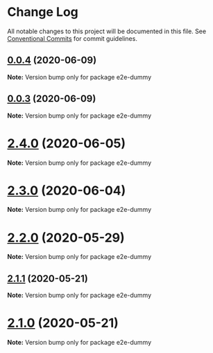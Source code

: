 # Change Log

All notable changes to this project will be documented in this file.
See [Conventional Commits](https://conventionalcommits.org) for commit guidelines.

## [0.0.4](https://gitlab.alipay-inc.com/remix/remix/compare/v0.0.3...v0.0.4) (2020-06-09)

**Note:** Version bump only for package e2e-dummy

## [0.0.3](https://gitlab.alipay-inc.com/remix/remix/compare/v2.4.0...v0.0.3) (2020-06-09)

**Note:** Version bump only for package e2e-dummy

# [2.4.0](https://code.alipay.com/remix/remix/compare/v2.3.0...v2.4.0) (2020-06-05)

**Note:** Version bump only for package e2e-dummy

# [2.3.0](https://code.alipay.com/remix/remix/compare/v2.2.0...v2.3.0) (2020-06-04)

**Note:** Version bump only for package e2e-dummy

# [2.2.0](https://code.alipay.com/remix/remix/compare/v2.1.1...v2.2.0) (2020-05-29)

**Note:** Version bump only for package e2e-dummy

## [2.1.1](https://code.alipay.com/remix/remix/compare/v2.1.0...v2.1.1) (2020-05-21)

**Note:** Version bump only for package e2e-dummy

# [2.1.0](https://code.alipay.com/remix/remix/compare/v2.0.7...v2.1.0) (2020-05-21)

**Note:** Version bump only for package e2e-dummy
